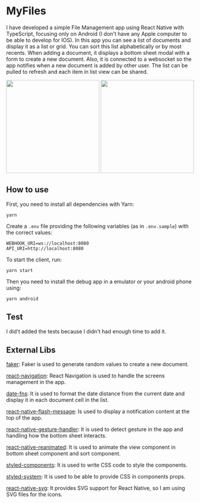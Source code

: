 # MyFiles

I have developed a simple File Management app using React Native with TypeScript, focusing only on Android (I don't have any Apple computer to be able to develop for IOS). In this app you can see a list of documents and display it as a list or grid. You can sort this list alphabetically or by most recents. When adding a document, it displays a bottom sheet modal with a form to create a new document. Also, it is connected to a websocket so the app notifies when a new document is added by other user. The list can be pulled to refresh and each item in list view can be shared.

<div>
    <img src="https://user-images.githubusercontent.com/60199944/155543213-51184aa6-6424-446c-a19a-236b8f2037da.png" width='250' />
    <img src="https://user-images.githubusercontent.com/60199944/155543000-f04c0b80-2f8d-4477-96e5-ee839d7baab1.png" width='250' />
</div>

## How to use

First, you need to install all dependencies with Yarn:

    yarn

Create a `.env` file providing the following variables (as in `.env.sample`) with the correct values:

    WEBHOOK_URI=ws://localhost:8080
    API_URI=http://localhost:8080

To start the client, run:

    yarn start

Then you need to install the debug app in a emulator or your android phone using:

    yarn android

## Test

I did't added the tests because I didn't had enough time to add it.

## External Libs

[faker](https://github.com/faker-js/faker): Faker is used to generate random values to create a new document.

[react-navigation](https://reactnavigation.org): React Navigation is used to handle the screens management in the app.

[date-fns](https://date-fns.org): It is used to format the date distance from the current date and display it in each document cell in the list.

[react-native-flash-message](https://github.com/lucasferreira/react-native-flash-message):
Is used to display a notification content at the top of the app.

[react-native-gesture-handler](https://docs.swmansion.com/react-native-gesture-handler/): It is used to detect gesture in the app and handling how the bottom sheet interacts.

[react-native-reanimated](https://docs.swmansion.com/react-native-reanimated/): It is used to animate the view component in bottom sheet component and sort component.

[styled-components](https://styled-components.com/): It is used to write CSS code to style the components.

[styled-system](https://styled-system.com/): It is used to be able to provide CSS in components props.

[react-native-svg](https://github.com/react-native-svg/react-native-svg): It provides SVG support for React Native, so I am using SVG files for the icons.
